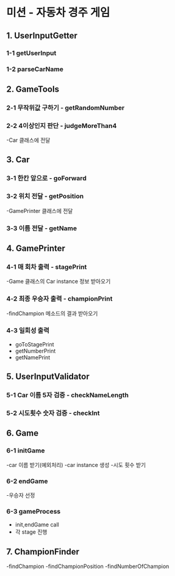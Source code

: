 # 미션 - 자동차 경주 게임

## 1. UserInputGetter

### 1-1 getUserInput
### 1-2 parseCarName

## 2. GameTools

### 2-1 무작위값 구하기 - getRandomNumber
### 2-2 4이상인지 판단 - judgeMoreThan4
-Car 클래스에 전달


## 3. Car

### 3-1 한칸 앞으로 - goForward
### 3-2 위치 전달 - getPosition
-GamePrinter 클래스에 전달
### 3-3 이름 전달 - getName

## 4. GamePrinter

### 4-1 매 회차 출력 - stagePrint
-Game 클래스의 Car instance 정보 받아오기
### 4-2 최종 우승자 출력 - championPrint
-findChampion 메소드의 결과 받아오기
### 4-3 일회성 출력
- goToStagePrint
- getNumberPrint
- getNamePrint

## 5. UserInputValidator

### 5-1 Car 이름 5자 검증 - checkNameLength
### 5-2 시도횟수 숫자 검증 - checkInt

## 6. Game

### 6-1 initGame
-car 이름 받기(예외처리)
-car instance 생성
-시도 횟수 받기

### 6-2 endGame
-우승자 선정

### 6-3 gameProcess
- init,endGame call
- 각 stage 진행

## 7. ChampionFinder
-findChampion
-findChampionPosition
-findNumberOfChampion
